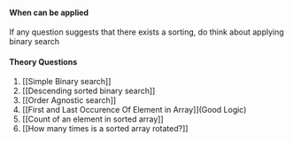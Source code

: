 #### When can be applied
If any question suggests that there exists a sorting, do think about applying binary search

#### Theory Questions
1) [[Simple Binary search]]
2) [[Descending sorted binary search]]
3) [[Order Agnostic search]]
4) [[First and Last Occurence Of Element in Array]](Good Logic)
5) [[Count of an element in sorted array]]
6) [[How many times is a sorted array rotated?]]

